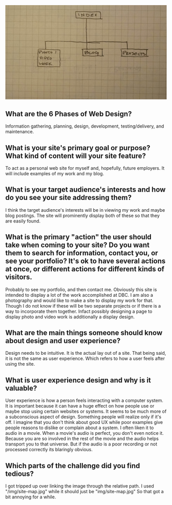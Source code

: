 ![site-map](imgs/site-map.jpg)

## What are the 6 Phases of Web Design?

Information gathering, planning, design, development, testing/delivery, and maintenance.

## What is your site's primary goal or purpose? What kind of content will your site feature?

To act as a personal web site for myself and, hopefully, future employers.  It will include examples of my work and my blog.

## What is your target audience's interests and how do you see your site addressing them?

I think the target audience's interests will be in viewing my work and maybe blog postings.  The site will prominently display both of these so that they are easily found.  

## What is the primary "action" the user should take when coming to your site? Do you want them to search for information, contact you, or see your portfolio? It's ok to have several actions at once, or different actions for different kinds of visitors.

Probably to see my portfolio, and then contact me.  Obviously this site is intended to display a lot of the work accomplished at DBC.  I am also a photography and would like to make a site to display my work for that. Though I do not know if these will be two separate projects or if there is a way to incorporate them together.  Infact possibly designing a page to display photo and video work is additionally a display design.

## What are the main things someone should know about design and user experience?

Design needs to be intuitive. It is the actual lay out of a site.  That being said, it is not the same as user experience.  Which refers to how a user feels after using the site.

## What is user experience design and why is it valuable? 

User experience is how a person feels interacting with a computer system.  It is important because it can have a huge effect on how people use or maybe stop using certain websites or systems. It seems to be much more of a subconscious aspect of design.  Something people will realize only if it's off.  I imagine that you don't think about good UX while poor examples give people reasons to dislike or complain about a system.  I often liken it to audio in a movie.  When a movie's audio is perfect, you don't even notice it.  Because you are so involved in the rest of the movie and the audio helps transport you to that universe.  But if the audio is a poor recording or not processed correctly its blaringly obvious.

## Which parts of the challenge did you find tedious?

I got tripped up over linking the image through the relative path.  I used "/img/site-map.jpg" while it should just be "img/site-map.jpg"  So that got a bit annoying for a while.  